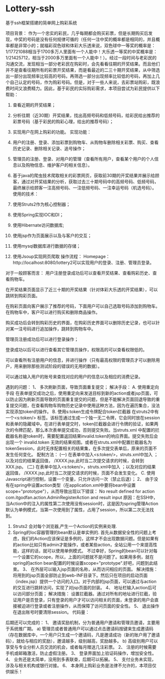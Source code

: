 # Lottery-ssh
基于ssh框架搭建的简单网上购彩系统

项目背景：
作为一个忠实的彩民，几乎每期都会购买彩票，但是长期购买后发现，中奖的号码是没有任何规律可循的（任何一注中奖的概率都是相同的，并且概率都是非常小的；就福彩双色球和体彩大乐透来说，双色球中一等奖的概率是：1/17721088相当于1700多万人里面有一个人能中！大乐透一等奖的中奖概率是：1/21425712，相当于2000多万里面有一个人能中！）。经过一段时间与老彩民的沟通交流，发现相当一部分老彩民在购彩时，会先看看往期的开奖结果。而且他们并不是查看往期所有的彩票开奖结果，而是看最近的二三十期开奖结果，从中筛选出一部分出现频率比较高的号码，再筛选一部分出现频率比较低的号码，再加上几个自己认定的号码，作为购彩号码。但是，对于一些人来说，去彩票站购彩，既浪费时间又浪费精力。因此，基于彩民的实际购彩需求，本项目尝试为彩民提供以下帮助：
1.	查看近期的开奖结果；
2.	分析往期（近30期）开奖结果，找出高频号码和低频号码，给彩民给出推荐的彩票号码（基于彩民的购彩心理，给出的推荐号码）；
3.	实现用户在网上购彩的功能。
实现功能：

1.	用户的注册、登录、添加彩票到购物车、从购物车删除相关彩票、购买、查看历史记录、删除相关记录、追号操作；
2.	管理员的注册、登录、对用户的管理（查看所有用户，查看某个用户的个人信息以及购物信息、维护客户的相关信息）。
3.	基于java的爬虫技术爬取相关的彩票网页，获取前30期的开奖结果并展示给顾客，通过对开奖结果的分析，获取过去三十期号码中的高频号码、低频号码，最终展示给顾客一注高频号码、一注低频号码、一注幸运号码（机选号码）。
使用的技术：
1.	使用Struts2作为核心控制器；
2.	使用Spring实现IOC和DI；
3.	使用Hibernate访问数据库;
4.	使用jsp作为页面展示以及与客户的交互；
5.	使用mysql数据库进行数据的存储；
6.	使用Jsoup实现网页爬取
操作流程：
Homepage：http://localhost:8080/lottery2可以实现用户的登录、注册、管理员登录。

 
对于一般顾客而言：
用户注册登录成功后可以查看开奖结果、查看购彩历史、查看购物车。

 
在开奖结果页面显示了近三十期的开奖结果（针对体彩大乐透的开奖结果），可以跳转到购彩页面。

 
在购彩页面向客户展示了推荐的号码，下面用户可以自己选取号码添加到购物车。
在购物车中，客户可以进行购买和删除商品操作。

 

 
购买成功后会转到购彩历史的界面，在购彩历史界面可以删除历史记录，也可以针对某一注号码进行追加操作，跳转到购物车中。

 

 
管理员注册成功后可以进行登录操作；

 
登录成功以后可以进行查看其它管理员操作，权限高的可以查看权限低的。

 
可以查看所有注册用户的信息，并进行操作（只有最高权限的管理员才可以删除用户，用来删除那些测试阶段的错误的无用的数据）。

 
可以通过输入用户的账号来查找对应的用户的信息以及相应的消费记录。

 
遇到的问题：
1、	多次刷新页面，导致页面重复提交；
解决手段：
A.	使用重定向手段
在表单提交成功之后，使用重定向来发送目标到新的action或者jsp页面，可以防止因为刷新页面导致的页面重复提交的问题，但是不能解决页面回退导致的重复提交问题，在查看购物车购物历史记录中使用这种方法，因为在遍历集合，没法实现添加token的操作。
B.	使用s:token生成令牌配合token拦截器
在struts2中有一个<s:token/> 标签。该标签通过生成一个独一无二令牌，它会同时放在session和表单的隐藏域中。在进行表单提交时，token拦截器会进行令牌的验证，如果两次的令牌匹配，那么本次表单提交成功，否则提交失败。当struts.xml 中配置的拦截器名称是token时，需要配置返回结果invalid.token的响应界面。提交失败后会出现一个 invalid.token 无效的结果视图。或者在struts.xml中配置拦截器名为tokenSession，此时无序配置相关的结果集，在多次提交表单后，原来的页面不发生任何变化。
配制方法：
(一)	在表单中加入<s:token/>，struts.xml中加入
<interceptor-ref name="token"/>；以及对应的结果返回值，
<result name="invalid.token">/XXXX.jsp</result>,此时当二次提交请求的时候，会转到XXX.jsp。
(二)	在表单中加入<s:token/>，struts.xml中加入
<interceptor-ref name="tokenSession"/>；以及对应的结果返回值，
<result name="invalid.token">/XXXX.jsp</result>,此时当二次提交请求的时候，页面不会发生变化。
C.	使用Javascript进行控制，设置一个变量，只允许访问一次（禁止后退）；
2、	由于没有在spring中设置action类型（在application.xml中要将bean中设置scope="prototype"），从而导致出现以下错误：
No result defined for action com.itgodfan.action.AdminRegisterAction and result input
原因：在SSH中， 当Action中的注入的属性第二次使用没有session时，这是因为spring管理Action默认为单例模式，当第一次使用到了属性，占用了session，所以第二次无法找到。
1) Struts2 会对每个浏览器,产生一个Action的实例来处理.
2) Spring的Ioc容器管理的bean默认是单实例的.
首先从数据安全性的问题上考虑，我们的Action应该保证是多例的，这样才不会出现数据问题。但是如果有的action比如只有admin才能操作，或者某些action，全站公用一个来提高性能，这样的话，就可以使用单例模式。
不过幸好，Spring的bean可以针对每一个设置它的scope，所以，上面的问题就不是问题了。如果用多例，就在spring的action bean配置的时候设置scope="prototype".好吧，问题到此结束。
3、	在外层可以输入jsp页面的名称，从而访问相应的页面。
解决措施：将用到的jsp页面全部防止到web-INF目录下。然后只在项目的启动页面（index.jsp）提供一个访问的入口。对于内部的jsp页面，可以通过与action的交互进行跳转访问，实现了对jsp页面的封装。
4、	地址栏输入action后可以访问部分页面；
解决措施：
设置拦截器。通过对所有的地址进行拦截，验证用户是否登录，只有登录的用户才可以访问相关的页面，未登录的用户会直接被迫进行登录或者注册操作，从而保障了访问页面的安全性。
5、	退出操作
在退出账号时要清除session。
代码量： 

后期还可以完成的：
1、	邀请奖励机制，分为普通用户邀请和管理员邀请，主要用于系统推广期。
a)	管理员或者普通用户可以通过点击邀请码按键来生成邀请码（存在数据库中，一个用户只生成一个邀请码，凡是邀请成功（新的账户用了邀请码），就给与相应的奖励），邀请越多，级别越高，奖励越多。
b)	高级别用户可以享受与专业分析人员交流的机会，或者每月赠送几注彩票。
2、	注册的时候需要手机或邮箱激活，防止虚假注册。
3、	登录界面加上验证码操作，增加安全性。
4、	业务还是太简单，没用到多表联查，后期可以拓展。
5、	支付业务未实现，涉及与相关机构或银行对接。
6、	本身网上购彩业务是法律不允许的，本项目仅供娱乐！

